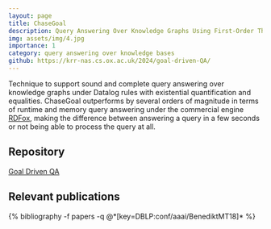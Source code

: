 ```yaml
---
layout: page
title: ChaseGoal
description: Query Answering Over Knowledge Graphs Using First-Order Theories
img: assets/img/4.jpg
importance: 1
category: query answering over knowledge bases
github: https://krr-nas.cs.ox.ac.uk/2024/goal-driven-QA/
---
```


Technique to support sound and complete query answering over knowledge graphs under Datalog rules with existential quantification and equalities. 
ChaseGoal outperforms by several orders of magnitude in terms of runtime and memory query answering under the commercial engine <a href="https://www.oxfordsemantic.tech/rdfox/">RDFox</a>, making the difference between answering a query in a few seconds or not being able to process the query at all.

## Repository
<a href="https://krr-nas.cs.ox.ac.uk/2024/goal-driven-QA/">Goal Driven QA</a>

## Relevant publications
<div class="publications">
  {% bibliography -f papers -q @*[key=DBLP:conf/aaai/BenediktMT18]* %}
</div>
